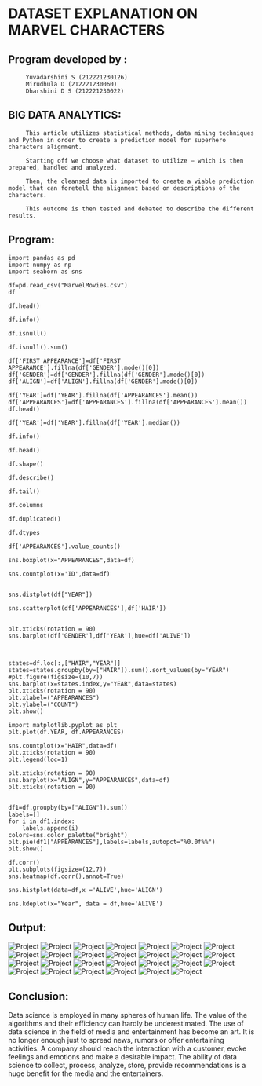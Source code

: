 # DATASET EXPLANATION ON MARVEL CHARACTERS

## Program developed by :

         Yuvadarshini S (212221230126)
         Mirudhula D (212221230060)
         Dharshini D S (212221230022)


## BIG DATA ANALYTICS:


         This article utilizes statistical methods, data mining techniques and Python in order to create a prediction model for superhero characters alignment.

         Starting off we choose what dataset to utilize — which is then prepared, handled and analyzed. 
         
         Then, the cleansed data is imported to create a viable prediction model that can foretell the alignment based on descriptions of the characters. 
         
         This outcome is then tested and debated to describe the different results.
         
## Program:
```
import pandas as pd
import numpy as np
import seaborn as sns

df=pd.read_csv("MarvelMovies.csv")
df

df.head()

df.info()

df.isnull()

df.isnull().sum()

df['FIRST APPEARANCE']=df['FIRST APPEARANCE'].fillna(df['GENDER'].mode()[0])
df['GENDER']=df['GENDER'].fillna(df['GENDER'].mode()[0])
df['ALIGN']=df['ALIGN'].fillna(df['GENDER'].mode()[0])

df['YEAR']=df['YEAR'].fillna(df['APPEARANCES'].mean())
df['APPEARANCES']=df['APPEARANCES'].fillna(df['APPEARANCES'].mean())
df.head()

df['YEAR']=df['YEAR'].fillna(df['YEAR'].median())

df.info()

df.head()

df.shape()

df.describe()

df.tail()

df.columns

df.duplicated()

df.dtypes

df['APPEARANCES'].value_counts()

sns.boxplot(x="APPEARANCES",data=df)

sns.countplot(x='ID',data=df)


sns.distplot(df["YEAR"])

sns.scatterplot(df['APPEARANCES'],df['HAIR'])


plt.xticks(rotation = 90)
sns.barplot(df['GENDER'],df['YEAR'],hue=df['ALIVE'])



states=df.loc[:,["HAIR","YEAR"]]
states=states.groupby(by=["HAIR"]).sum().sort_values(by="YEAR")
#plt.figure(figsize=(10,7))
sns.barplot(x=states.index,y="YEAR",data=states)
plt.xticks(rotation = 90)
plt.xlabel=("APPEARANCES")
plt.ylabel=("COUNT")
plt.show()

import matplotlib.pyplot as plt
plt.plot(df.YEAR, df.APPEARANCES)

sns.countplot(x="HAIR",data=df)
plt.xticks(rotation = 90)
plt.legend(loc=1)

plt.xticks(rotation = 90)
sns.barplot(x="ALIGN",y="APPEARANCES",data=df)
plt.xticks(rotation = 90)


df1=df.groupby(by=["ALIGN"]).sum()
labels=[]
for i in df1.index:
    labels.append(i)
colors=sns.color_palette("bright")
plt.pie(df1["APPEARANCES"],labels=labels,autopct="%0.0f%%")
plt.show()

df.corr()
plt.subplots(figsize=(12,7))
sns.heatmap(df.corr(),annot=True)

sns.histplot(data=df,x ='ALIVE',hue='ALIGN')

sns.kdeplot(x="Year", data = df,hue='ALIVE')
```
## Output:

![Project](1.jpg)
![Project](2.jpg)
![Project](3.jpg)
![Project](4.jpg)
![Project](5.jpg)
![Project](6.jpg)
![Project](7.jpg)
![Project](8.jpg)
![Project](9.jpg)
![Project](10.jpg)
![Project](11.jpg)
![Project](12.jpg)
![Project](13.jpg)
![Project](14.jpg)
![Project](15.jpg)
![Project](16.jpg)
![Project](17.jpg)
![Project](18.jpg)
![Project](19.jpg)
![Project](20.jpg)
![Project](21.jpg)
![Project](22.jpg)
![Project](23.jpg)
![Project](24.jpg)
![Project](25.jpg)
![Project](26.jpg)
![Project](27.jpg)

## Conclusion:
Data science is employed in many spheres of human life. 
The value of the algorithms and their efficiency can hardly be underestimated.
The use of data science in the field of media and entertainment has become an art.
It is no longer enough just to spread news, rumors or offer entertaining activities.
A company should reach the interaction with a customer, evoke feelings and emotions and make a desirable impact. 
The ability of data science to collect, process, analyze, store, provide recommendations is a huge benefit for the media and the entertainers.

